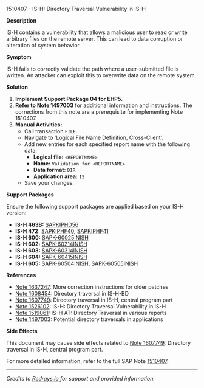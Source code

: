 1510407 - IS-H: Directory Traversal Vulnerability in IS-H

**Description**

IS-H contains a vulnerability that allows a malicious user to read or write arbitrary files on the remote server. This can lead to data corruption or alteration of system behavior.

**Symptom**

IS-H fails to correctly validate the path where a user-submitted file is written. An attacker can exploit this to overwrite data on the remote system.

**Solution**

1. **Implement Support Package 04 for EHP5.**
2. **Refer to [Note 1497003](https://me.sap.com/notes/1497003)** for additional information and instructions. The corrections from this note are a prerequisite for implementing Note 1510407.
3. **Manual Activities:**
   - Call transaction `FILE`.
   - Navigate to 'Logical File Name Definition, Cross-Client'.
   - Add new entries for each specified report name with the following data:
     - **Logical file:** `<REPORTNAME>`
     - **Name:** `Validation for <REPORTNAME>`
     - **Data format:** `DIR`
     - **Application area:** `IS`
   - Save your changes.
   
**Support Packages**

Ensure the following support packages are applied based on your IS-H version:

- **IS-H 463B:** [SAPKIPHD56](https://me.sap.com/supportpackage/SAPKIPHD56)
- **IS-H 472:** [SAPKIPHF40](https://me.sap.com/supportpackage/SAPKIPHF40), [SAPKIPHF41](https://me.sap.com/supportpackage/SAPKIPHF41)
- **IS-H 600:** [SAPK-60025INISH](https://me.sap.com/supportpackage/SAPK-60025INISH)
- **IS-H 602:** [SAPK-60214INISH](https://me.sap.com/supportpackage/SAPK-60214INISH)
- **IS-H 603:** [SAPK-60314INISH](https://me.sap.com/supportpackage/SAPK-60314INISH)
- **IS-H 604:** [SAPK-60415INISH](https://me.sap.com/supportpackage/SAPK-60415INISH)
- **IS-H 605:** [SAPK-60504INISH](https://me.sap.com/supportpackage/SAPK-60504INISH), [SAPK-60505INISH](https://me.sap.com/supportpackage/SAPK-60505INISH)

**References**

- [Note 1637247](https://me.sap.com/notes/1637247): More correction instructions for older patches
- [Note 1608454](https://me.sap.com/notes/1608454): Directory traversal in IS-H-BD
- [Note 1607749](https://me.sap.com/notes/1607749): Directory traversal in IS-H, central program part
- [Note 1526102](https://me.sap.com/notes/1526102): IS-H: Directory Traversal Vulnerability in IS-H
- [Note 1519061](https://me.sap.com/notes/1519061): IS-H AT: Directory Traversal in various reports
- [Note 1497003](https://me.sap.com/notes/1497003): Potential directory traversals in applications

**Side Effects**

This document may cause side effects related to [Note 1607749](https://me.sap.com/notes/1607749): Directory traversal in IS-H, central program part.

For more detailed information, refer to the full SAP Note [1510407](https://me.sap.com/notes/1510407).

---

*Credits to [Redrays.io](https://redrays.io) for support and provided information.*